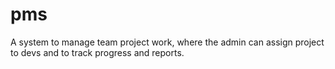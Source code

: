 # pms
A system to manage team project work, where the admin can assign project to devs and to track progress and reports.
